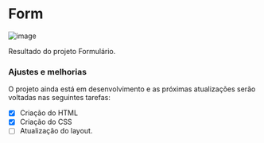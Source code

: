 # Form 

![image](https://user-images.githubusercontent.com/87273105/134549656-ccd88d08-b658-41ff-9985-4748aa6456db.png)



Resultado do projeto Formulário.

### Ajustes e melhorias

O projeto ainda está em desenvolvimento e as próximas atualizações serão voltadas nas seguintes tarefas:

- [x] Criação do HTML
- [x] Criação do CSS
- [ ] Atualização do layout.
